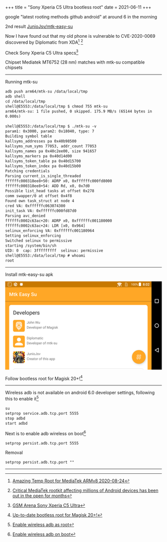 +++
title = "Sony Xperia C5 Ultra bootless root"
date = 2021-06-11
+++


google "latest rooting methods github android" at around 6 in the morning

2nd result [JunioJsv/mtk-easy-su](https://github.com/JunioJsv/mtk-easy-su)

Now I have found out that my old phone is vulnerable to CVE-2020-0069 discovered by Diplomatic from XDA[^1] [^2]

Check Sony Xperia C5 Ultra specs[^3]

Chipset Mediatek MT6752 (28 nm) matches with mtk-su compatible chipsets

---

Running mtk-su

```
adb push arm64/mtk-su /data/local/tmp
adb shell
cd /data/local/tmp
shell@E5553:/data/local/tmp $ chmod 755 mtk-su
arm64/mtk-su: 1 file pushed, 0 skipped. 175.9 MB/s (65144 bytes in 0.000s)

shell@E5553:/data/local/tmp $ ./mtk-su -v                                      
param1: 0x3000, param2: 0x18040, type: 7
Building symbol table
kallsyms_addresses pa 0x40b98500
kallsyms_num_syms 77053, addr_count 77053
kallsyms_names pa 0x40c2ee00, size 941657
kallsyms_markers pa 0x40d14d00
kallsyms_token_table pa 0x40d15700
kallsyms_token_index pa 0x40d15b00
Patching credentials
Parsing current_is_single_threaded
ffffffc000318ee8+50: ADRP x0, 0xffffffc000fd8000
ffffffc000318ee8+54: ADD Rd, x0, 0x7d0
Possible list_head tasks at offset 0x278
comm swapper/0 at offset 0x4f8
Found own task_struct at node 4
cred VA: 0xffffffc063074300
init_task VA: 0xffffffc000fd87d0
Parsing avc_denied
ffffffc0002c63ac+20: ADRP x0, 0xffffffc001180000
ffffffc0002c63ac+24: LDR [x0, 0x964]
selinux_enforcing VA: 0xffffffc001180964
Setting selinux_enforcing
Switched selinux to permissive
starting /system/bin/sh
UID: 0  cap: 3fffffffff  selinux: permissive  
shell@E5553:/data/local/tmp # whoami
root
```

---

Install mtk-easy-su apk

![](1.png)

Follow bootless root for Magisk 20+![^4]

---

Wireless adb is not available on android 6.0 developer settings, following this to enable it[^5]

```
su
setprop service.adb.tcp.port 5555
stop adbd
start adbd
```

Next is to enable adb wireless on boot[^6] 

```
setprop persist.adb.tcp.port 5555
```

Removal

```
setprop persist.adb.tcp.port ""
```

---

[^1]: [Amazing Temp Root for MediaTek ARMv8 2020-08-24](https://forum.xda-developers.com/t/amazing-temp-root-for-mediatek-armv8-2020-08-24.3922213/)
[^2]: [Critical MediaTek rootkit affecting millions of Android devices has been out in the open for months](https://www.xda-developers.com/mediatek-su-rootkit-exploit/)
[^3]: [GSM Arena Sony Xperia C5 Ultra](https://www.gsmarena.com/sony_xperia_c5_ultra-7463.php)
[^4]: [Up-to-date bootless root for Magisk 20+!](https://forum.xda-developers.com/t/amazing-temp-root-for-mediatek-armv8-2020-08-24.3922213/post-82081703)
[^5]: [Enable wireless adb as root](https://stackoverflow.com/a/31327918/10025507)
[^6]: [Enable wireless adb on boot](https://stackoverflow.com/a/34219466/10025507)
